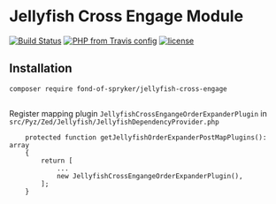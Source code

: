 # Jellyfish Cross Engage Module
[![Build Status](https://travis-ci.org/fond-of/spryker-jellyfish-cross-engage.svg?branch=master)](https://travis-ci.org/fond-of/spryker-jellyfish-cross-engage)
[![PHP from Travis config](https://img.shields.io/travis/php-v/symfony/symfony.svg)](https://php.net/)
[![license](https://img.shields.io/github/license/mashape/apistatus.svg)](https://packagist.org/packages/spryker-jellyfish-cross-engange)

## Installation

```
composer require fond-of-spryker/jellyfish-cross-engage
```

##

Register mapping plugin `JellyfishCrossEngangeOrderExpanderPlugin` in `src/Pyz/Zed/Jellyfish/JellyfishDependencyProvider.php`

```
    protected function getJellyfishOrderExpanderPostMapPlugins(): array
    {
        return [
            ...
            new JellyfishCrossEngangeOrderExpanderPlugin(),
        ];
    }
```
